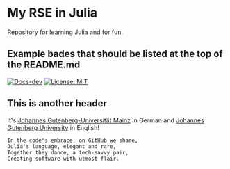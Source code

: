 # My RSE in Julia

Repository for learning Julia and for fun.

## Example bades that should be listed at the top of the README.md

<!-- [![Docs-stable](https://img.shields.io/badge/docs-stable-blue.svg)](https://ranocha.github.io/2023-RSE_in_Julia/stable) -->

[![Docs-dev](https://img.shields.io/badge/docs-dev-blue.svg)](https://hannesbahannes.github.io/My_RSE_in-Julia.jl/dev)
[![License: MIT](https://img.shields.io/badge/License-MIT-success.svg)](https://opensource.org/licenses/MIT)

## This is another header

It's [Johannes Gutenberg-Universität Mainz](https://universitaet.uni-mainz.de) in German
and [Johannes Gutenberg University](https://university.uni-mainz.de) in English!

```
In the code's embrace, on GitHub we share,
Julia's language, elegant and rare,
Together they dance, a tech-savvy pair,
Creating software with utmost flair.
```
